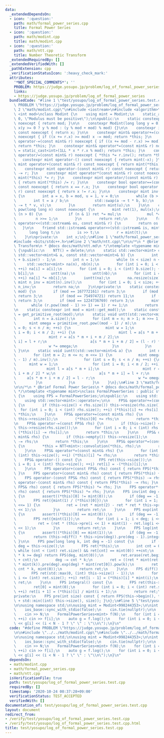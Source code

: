 ```yaml
---
data:
  _extendedDependsOn:
  - icon: ':question:'
    path: math/formal_power_series.cpp
    title: Formal Power Series
  - icon: ':question:'
    path: math/modint.cpp
    title: math/modint.cpp
  - icon: ':question:'
    path: math/ntt.cpp
    title: Number Theoretic Transform
  _extendedRequiredBy: []
  _extendedVerifiedWith: []
  _pathExtension: cpp
  _verificationStatusIcon: ':heavy_check_mark:'
  attributes:
    '*NOT_SPECIAL_COMMENTS*': ''
    PROBLEM: https://judge.yosupo.jp/problem/log_of_formal_power_series
    links:
    - https://judge.yosupo.jp/problem/log_of_formal_power_series
  bundledCode: "#line 1 \"test/yosupo/log_of_formal_power_series.test.cpp\"\n#define\
    \ PROBLEM \"https://judge.yosupo.jp/problem/log_of_formal_power_series\"\n\n#line\
    \ 2 \"math/modint.cpp\"\n#include <iostream>\n#include <algorithm>\n\ntemplate\
    \ <int mod>\nclass Modint {\n    using mint = Modint;\n    static_assert(mod >\
    \ 0, \"Modulus must be positive\");\n\npublic:\n    static constexpr int get_mod()\
    \ noexcept { return mod; }\n\n    constexpr Modint(long long y = 0) noexcept :\
    \ x(y >= 0 ? y % mod : (y % mod + mod) % mod) {}\n\n    constexpr int value()\
    \ const noexcept { return x; }\n\n    constexpr mint& operator+=(const mint& r)\
    \ noexcept { if ((x += r.x) >= mod) x -= mod; return *this; }\n    constexpr mint&\
    \ operator-=(const mint& r) noexcept { if ((x += mod - r.x) >= mod) x -= mod;\
    \ return *this; }\n    constexpr mint& operator*=(const mint& r) noexcept { x\
    \ = static_cast<int>(1LL * x * r.x % mod); return *this; }\n    constexpr mint&\
    \ operator/=(const mint& r) noexcept { *this *= r.inv(); return *this; }\n\n \
    \   constexpr mint operator-() const noexcept { return mint(-x); }\n\n    constexpr\
    \ mint operator+(const mint& r) const noexcept { return mint(*this) += r; }\n\
    \    constexpr mint operator-(const mint& r) const noexcept { return mint(*this)\
    \ -= r; }\n    constexpr mint operator*(const mint& r) const noexcept { return\
    \ mint(*this) *= r; }\n    constexpr mint operator/(const mint& r) const noexcept\
    \ { return mint(*this) /= r; }\n\n    constexpr bool operator==(const mint& r)\
    \ const noexcept { return x == r.x; }\n    constexpr bool operator!=(const mint&\
    \ r) const noexcept { return x != r.x; }\n\n    constexpr mint inv() const noexcept\
    \ {\n        int a = x, b = mod, u = 1, v = 0;\n        while (b > 0) {\n    \
    \        int t = a / b;\n            std::swap(a -= t * b, b);\n            std::swap(u\
    \ -= t * v, v);\n        }\n        return mint(u);\n    }\n\n    constexpr mint\
    \ pow(long long n) const noexcept {\n        mint ret(1), mul(x);\n        while\
    \ (n > 0) {\n            if (n & 1) ret *= mul;\n            mul *= mul;\n   \
    \         n >>= 1;\n        }\n        return ret;\n    }\n\n    friend std::ostream&\
    \ operator<<(std::ostream& os, const mint& r) {\n        return os << r.x;\n \
    \   }\n\n    friend std::istream& operator>>(std::istream& is, mint& r) {\n  \
    \      long long t;\n        is >> t;\n        r = mint(t);\n        return is;\n\
    \    }\n\nprivate:\n    int x;\n};\n#line 1 \"math/formal_power_series.cpp\"\n\
    #include <bits/stdc++.h>\n#line 2 \"math/ntt.cpp\"\n\n/*\n * @brief Number Theoretic\
    \ Transform\n * @docs docs/math/ntt.md\n */\ntemplate <typename mint>\nclass NTT\
    \ {\npublic:\n    NTT() = delete;\n\n    static std::vector<mint> convolution(const\
    \ std::vector<mint>& a, const std::vector<mint>& b) {\n        int size = a.size()\
    \ + b.size() - 1;\n        int n = 1;\n        while (n < size) n <<= 1;\n   \
    \     std::vector<mint> na(n), nb(n);\n        for (int i = 0; i < (int) a.size();\
    \ ++i) na[i] = a[i];\n        for (int i = 0; i < (int) b.size(); ++i) nb[i] =\
    \ b[i];\n        untt(na);\n        untt(nb);\n        for (int i = 0; i < n;\
    \ ++i) na[i] *= nb[i];\n        iuntt(na);\n        na.resize(size);\n       \
    \ mint n_inv = mint(n).inv();\n        for (int i = 0; i < size; ++i) na[i] *=\
    \ n_inv;\n        return na;\n    }\n\nprivate:\n    static constexpr mint get_primitive_root(int\
    \ mod) {\n        if (mod == 167772161) return 3;\n        if (mod == 469762049)\
    \ return 3;\n        if (mod == 754974721) return 11;\n        if (mod == 998244353)\
    \ return 3;\n        if (mod == 1224736769) return 3;\n        mint r = 2;\n \
    \       while (r.pow((mod - 1) >> 1) == 1) r += 1;\n        return r;\n    }\n\
    \n    static constexpr int mod = mint::get_mod();\n    static constexpr mint primitive_root\
    \ = get_primitive_root(mod);\n\n    static void untt(std::vector<mint>& a) {\n\
    \        int n = a.size();\n        for (int m = n; m > 1; m >>= 1) {\n      \
    \      mint omega = primitive_root.pow((mod - 1) / m);\n            for (int s\
    \ = 0; s < n / m; ++s) {\n                mint w = 1;\n                for (int\
    \ i = 0; i < m / 2; ++i) {\n                    mint l = a[s * m + i];\n     \
    \               mint r = a[s * m + i + m / 2];\n                    a[s * m +\
    \ i] = l + r;\n                    a[s * m + i + m / 2] = (l - r) * w;\n     \
    \               w *= omega;\n                }\n            }\n        }\n   \
    \ }\n\n    static void iuntt(std::vector<mint>& a) {\n        int n = a.size();\n\
    \        for (int m = 2; m <= n; m <<= 1) {\n            mint omega = primitive_root.pow((mod\
    \ - 1) / m).inv();\n            for (int s = 0; s < n / m; ++s) {\n          \
    \      mint w = 1;\n                for (int i = 0; i < m / 2; ++i) {\n      \
    \              mint l = a[s * m + i];\n                    mint r = a[s * m +\
    \ i + m / 2] * w;\n                    a[s * m + i] = l + r;\n               \
    \     a[s * m + i + m / 2] = l - r;\n                    w *= omega;\n       \
    \         }\n            }\n        }\n    }\n};\n#line 3 \"math/formal_power_series.cpp\"\
    \n\n/*\n * @brief Formal Power Series\n * @docs docs/math/formal_power_series.md\n\
    \ */\ntemplate <typename mint>\nclass FormalPowerSeries : public std::vector<mint>\
    \ {\n    using FPS = FormalPowerSeries;\n\npublic:\n    using std::vector<mint>::vector;\n\
    \    using std::vector<mint>::operator=;\n\n    FPS& operator+=(const FPS& rhs)\
    \ {\n        if (this->size() < rhs.size()) this->resize(rhs.size());\n      \
    \  for (int i = 0; i < (int) rhs.size(); ++i) (*this)[i] += rhs[i];\n        return\
    \ *this;\n    }\n\n    FPS& operator+=(const mint& rhs) {\n        if (this->empty())\
    \ this->resize(1);\n        (*this)[0] += rhs;\n        return *this;\n    }\n\
    \n    FPS& operator-=(const FPS& rhs) {\n        if (this->size() < rhs.size())\
    \ this->resize(rhs.size());\n        for (int i = 0; i < (int) rhs.size(); ++i)\
    \ (*this)[i] -= rhs[i];\n        return *this;\n    }\n\n    FPS& operator-=(const\
    \ mint& rhs) {\n        if (this->empty()) this->resize(1);\n        (*this)[0]\
    \ -= rhs;\n        return *this;\n    }\n\n    FPS& operator*=(const FPS& rhs)\
    \ {\n        *this = NTT<mint>::convolution(*this, rhs);\n        return *this;\n\
    \    }\n\n    FPS& operator*=(const mint& rhs) {\n        for (int i = 0; i <\
    \ (int) this->size(); ++i) (*this)[i] *= rhs;\n        return *this;\n    }\n\n\
    \    FPS& operator-() const {\n        FPS ret(this->size());\n        for (int\
    \ i = 0; i < (int) this->size(); ++i) ret[i] = -(*this)[i];\n        return ret;\n\
    \    }\n\n    FPS operator+(const FPS& rhs) const { return FPS(*this) += rhs;\
    \ }\n    FPS operator+(const mint& rhs) const { return FPS(*this) += rhs; }\n\
    \    FPS operator-(const FPS& rhs) const { return FPS(*this) -= rhs; }\n    FPS\
    \ operator-(const mint& rhs) const { return FPS(*this) -= rhs; }\n    FPS operator*(const\
    \ FPS& rhs) const { return FPS(*this) *= rhs; }\n    FPS operator*(const mint&\
    \ rhs) const { return FPS(*this) *= rhs; }\n\n    FPS inv(int deg = -1) const\
    \ {\n        assert((*this)[0] != mint(0));\n        if (deg == -1) deg = this->size();\n\
    \        FPS ret({mint(1) / (*this)[0]});\n        for (int i = 1; i < deg; i\
    \ <<= 1) {\n            ret = (ret * mint(2) - ret * ret * this->pre(i << 1)).pre(i\
    \ << 1);\n        }\n        return ret;\n    }\n\n    FPS exp(int deg = -1) const\
    \ {\n        assert((*this)[0] == mint(0));\n        if (deg == -1) deg = this->size();\n\
    \        FPS ret({mint(1)});\n        for (int i = 1; i < deg; i <<= 1) {\n  \
    \          ret = (ret * (this->pre(i << 1) + mint(1) - ret.log(i << 1))).pre(i\
    \ << 1);\n        }\n        return ret;\n    }\n\n    FPS log(int deg = -1) const\
    \ {\n        assert((*this)[0] == mint(1));\n        if (deg == -1) deg = this->size();\n\
    \        return (this->diff() * this->inv(deg)).pre(deg - 1).integral();\n   \
    \ }\n\n    FPS pow(long long k, int deg = -1) const {\n        if (deg == -1)\
    \ deg = this->size();\n        FPS ret(*this);\n        int cnt = 0;\n       \
    \ while (cnt < (int) ret.size() && ret[cnt] == mint(0)) ++cnt;\n        if (cnt\
    \ * k >= deg) return FPS(deg, mint(0));\n        ret.erase(ret.begin(), ret.begin()\
    \ + cnt);\n        deg -= cnt * k;\n        ret = ((ret * mint(ret[0]).inv()).log(deg)\
    \ * mint(k)).pre(deg).exp(deg) * mint(ret[0]).pow(k);\n        ret.insert(ret.begin(),\
    \ cnt * k, mint(0));\n        return ret;\n    }\n\n    FPS diff() const {\n \
    \       FPS ret(std::max(0, (int) this->size() - 1));\n        for (int i = 1;\
    \ i <= (int) ret.size(); ++i) ret[i - 1] = (*this)[i] * mint(i);\n        return\
    \ ret;\n    }\n\n    FPS integral() const {\n        FPS ret(this->size() + 1);\n\
    \        ret[0] = mint(0);\n        for (int i = 0; i < (int) ret.size() - 1;\
    \ ++i) ret[i + 1] = (*this)[i] / mint(i + 1);\n        return ret;\n    }\n\n\
    private:\n    FPS pre(int size) const { return FPS(this->begin(), this->begin()\
    \ + std::min((int) this->size(), size)); }\n};\n#line 5 \"test/yosupo/log_of_formal_power_series.test.cpp\"\
    \n\nusing namespace std;\n\nusing mint = Modint<998244353>;\n\nint main() {\n\
    \    ios_base::sync_with_stdio(false);\n    cin.tie(nullptr);\n\n    int N;\n\
    \    cin >> N;\n    FormalPowerSeries<mint> f(N);\n    for (int i = 0; i < N;\
    \ ++i) cin >> f[i];\n    auto g = f.log();\n    for (int i = 0; i < N; ++i) cout\
    \ << g[i] << (i < N - 1 ? \" \" : \"\\n\");\n}\n"
  code: "#define PROBLEM \"https://judge.yosupo.jp/problem/log_of_formal_power_series\"\
    \n\n#include \"../../math/modint.cpp\"\n#include \"../../math/formal_power_series.cpp\"\
    \n\nusing namespace std;\n\nusing mint = Modint<998244353>;\n\nint main() {\n\
    \    ios_base::sync_with_stdio(false);\n    cin.tie(nullptr);\n\n    int N;\n\
    \    cin >> N;\n    FormalPowerSeries<mint> f(N);\n    for (int i = 0; i < N;\
    \ ++i) cin >> f[i];\n    auto g = f.log();\n    for (int i = 0; i < N; ++i) cout\
    \ << g[i] << (i < N - 1 ? \" \" : \"\\n\");\n}\n"
  dependsOn:
  - math/modint.cpp
  - math/formal_power_series.cpp
  - math/ntt.cpp
  isVerificationFile: true
  path: test/yosupo/log_of_formal_power_series.test.cpp
  requiredBy: []
  timestamp: '2020-10-24 00:37:28+09:00'
  verificationStatus: TEST_ACCEPTED
  verifiedWith: []
documentation_of: test/yosupo/log_of_formal_power_series.test.cpp
layout: document
redirect_from:
- /verify/test/yosupo/log_of_formal_power_series.test.cpp
- /verify/test/yosupo/log_of_formal_power_series.test.cpp.html
title: test/yosupo/log_of_formal_power_series.test.cpp
---
```

